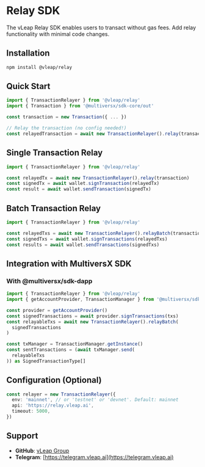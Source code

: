 # Relay SDK

The vLeap Relay SDK enables users to transact without gas fees. Add relay functionality with minimal code changes.

## Installation

```bash
npm install @vleap/relay
```

## Quick Start

```typescript
import { TransactionRelayer } from '@vleap/relay'
import { Transaction } from '@multiversx/sdk-core/out'

const transaction = new Transaction({ ... })

// Relay the transaction (no config needed!)
const relayedTransaction = await new TransactionRelayer().relay(transaction)
```

## Single Transaction Relay

```typescript
import { TransactionRelayer } from '@vleap/relay'

const relayedTx = await new TransactionRelayer().relay(transaction)
const signedTx = await wallet.signTransaction(relayedTx)
const result = await wallet.sendTransaction(signedTx)
```

## Batch Transaction Relay

```typescript
import { TransactionRelayer } from '@vleap/relay'

const relayedTxs = await new TransactionRelayer().relayBatch(transactions)
const signedTxs = await wallet.signTransactions(relayedTxs)
const results = await wallet.sendTransactions(signedTxs)
```

## Integration with MultiversX SDK

### With @multiversx/sdk-dapp

```typescript
import { TransactionRelayer } from '@vleap/relay'
import { getAccountProvider, TransactionManager } from '@multiversx/sdk-dapp'

const provider = getAccountProvider()
const signedTransactions = await provider.signTransactions(txs)
const relayableTxs = await new TransactionRelayer().relayBatch(
  signedTransactions
)

const txManager = TransactionManager.getInstance()
const sentTransactions = (await txManager.send(
  relayableTxs
)) as SignedTransactionType[]
```

## Configuration (Optional)

```typescript
const relayer = new TransactionRelayer({
  env: 'mainnet', // or 'testnet' or 'devnet'. Default: mainnet
  api: 'https://relay.vleap.ai',
  timeout: 5000,
})
```

## Support

- **GitHub**: [vLeap Group](https://github.com/vLeapGroup)
- **Telegram**: [https://telegram.vleap.ai](https://telegram.vleap.ai)
